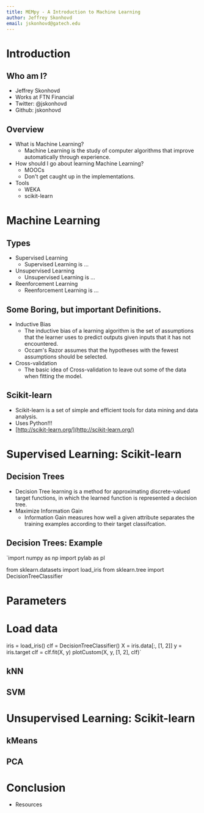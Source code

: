 ```yaml
---
title: MEMpy - A Introduction to Machine Learning
author: Jeffrey Skonhovd
email: jskonhovd@gatech.edu
---
```



# Introduction

## Who am I?
* Jeffrey Skonhovd
* Works at FTN Financial
* Twitter: @jskonhovd
* Github: jskonhovd

## Overview
* What is Machine Learning?
  * Machine Learning is the study of computer algorithms that improve automatically through experience.
* How should I go about learning Machine Learning?
  * MOOCs
  * Don't get caught up in the implementations. 
* Tools
  * WEKA
  * scikit-learn

# Machine Learning
## Types
* Supervised Learning
  * Supervised Learning is ...
* Unsupervised Learning
  * Unsupervised Learning is ...
* Reenforcement Learning
  * Reenforcement Learning is ...
  
## Some Boring, but important Definitions.
* Inductive Bias
  * The inductive bias of a learning algorithm is the set of assumptions that the learner uses to predict outputs given inputs that it has not encountered.
  * Occam's Razor assumes that the hypotheses with the fewest assumptions should be selected.
* Cross-validation
  * The basic idea of Cross-validation to leave out some of the data when fitting the model.

## Scikit-learn
* Scikit-learn is a set of simple and efficient tools for data mining and data analysis.
* Uses Python!!!
* [http://scikit-learn.org/](http://scikit-learn.org/)

# Supervised Learning: Scikit-learn

## Decision Trees
* Decision Tree learning is a method for approximating discrete-valued target functions, in which the learned function is represented a decision tree.
* Maximize Information Gain
  * Information Gain measures how well a given attribute separates the training examples according to their target classifcation.

## Decision Trees: Example
`import numpy as np
import pylab as pl

from sklearn.datasets import load_iris
from sklearn.tree import DecisionTreeClassifier

# Parameters


# Load data
iris = load_iris()
clf = DecisionTreeClassifier()
X = iris.data[:, [1, 2]]
y = iris.target
clf = clf.fit(X, y)
plotCustom(X, y, [1, 2], clf)`

## kNN
  
## SVM



# Unsupervised Learning: Scikit-learn
## kMeans

## PCA

# Conclusion

* Resources
